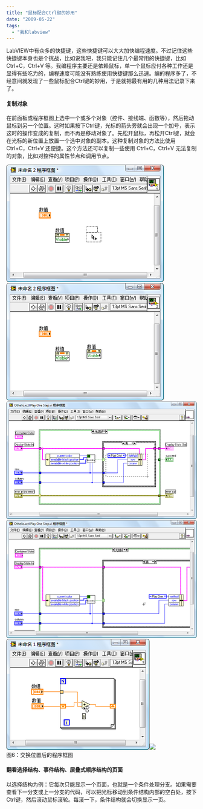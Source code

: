 ```yaml
---
title: "鼠标配合Ctrl键的妙用"
date: "2009-05-22"
tags: 
  - "我和labview"
---
```


LabVIEW中有众多的快捷键，这些快捷键可以大大加快编程速度。不过记住这些快捷键本身也是个挑战，比如说我吧，我只能记住几个最常用的快捷键，比如 Ctrl+C，Ctrl+V 等。我编程序主要还是依赖鼠标，单一个鼠标应付各种工作还是显得有些吃力的，编程速度可能没有熟练使用快捷键那么迅速。编的程序多了，不经意间就发现了一些鼠标配合Ctrl键的妙用，于是就把最有用的几种用法记录下来了。

#### **复制对象**

在前面板或程序框图上选中一个或多个对象（控件、接线端、函数等），然后拖动鼠标到另一个位置。这时如果按下Ctrl键，光标的箭头旁就会出现一个加号，表示这时的操作变成的复制，而不再是移动对象了。先松开鼠标，再松开Ctrl键，就会在光标的新位置上放置一个选中对象的副本。这种复制对象的方法比使用 Ctrl+C，Ctrl+V 还便捷。这个方法还可以复制一些使用 Ctrl+C，Ctrl+V 无法复制的对象，比如对控件的属性节点和调用节点。

[![](images/e3c44d885744f444bfa05a79a2f8d4f1.png)![](images/f40a60055f9b20660175c44e73b11684.png)![](images/80b8641a53de83450ee269da5bae15be.png)![](images/55861c3c9591c02a2c09c5a414a64755.png)![](images/0e515ac6aeae0e971f814c4cae587e1e.png)![](http://ruanqizhen.wordpress.com/wp-content/uploads/2009/05/0e515ac6aeae0e971f814c4cae587e1e.png?w=300)](http://ruanqizhen.wordpress.com/wp-content/uploads/2009/05/039ec31e93dd6673b5a9493754e24248.png)  
图6：交换位置后的程序框图

#### **翻看选择结构、事件结构、层叠式顺序结构的页面**

以选择结构为例：它每次只能显示一个页面，也就是一个条件处理分支。如果需要查看下一分支或上一分支的代码，可以把光标移动到条件结构内部的空白处，按下Ctrl键，然后滚动鼠标滚轮。每滚一下，条件结构就会切换显示一页。
